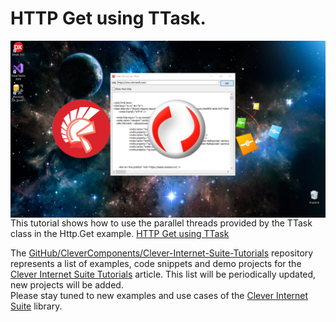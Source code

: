 # HTTP Get using TTask.

<img align="left" src="Image\GetURL-Social.jpg"/>

This tutorial shows how to use the parallel threads provided by the TTask class in the Http.Get example. [HTTP Get using TTask](https://www.clevercomponents.com/portal/kb/a160/http-get-using-ttask.aspx) 

The [GitHub/CleverComponents/Clever-Internet-Suite-Tutorials](https://github.com/CleverComponents/Clever-Internet-Suite-Tutorials) repository represents a list of examples, code snippets and demo projects for the [Clever Internet Suite Tutorials](https://www.clevercomponents.com/articles/article035/) article. This list will be periodically updated, new projects will be added.   
Please stay tuned to new examples and use cases of the [Clever Internet Suite](https://www.clevercomponents.com/products/inetsuite/) library.
